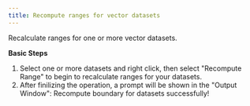 ```yaml
---
title: Recompute ranges for vector datasets
---  
```

  

Recalculate ranges for one or more vector datasets.
  
**Basic Steps**     
  
1. Select one or more datasets and right click, then select "Recompute Range" to begin to recalculate ranges for your datasets.
2. After finilizing the operation, a prompt will be shown in the "Output Window": Recompute boundary for datasets successfully!
 



